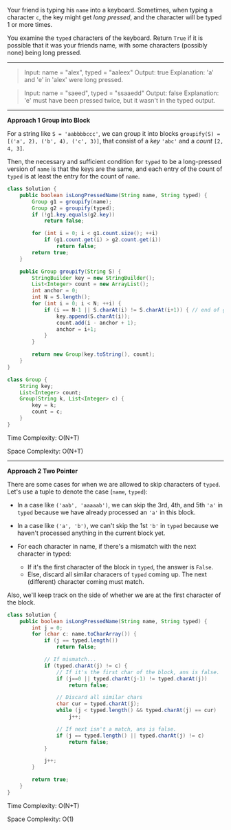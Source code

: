 Your friend is typing his `name` into a keyboard.  Sometimes, when typing a character `c`, the key might get *long pressed*, and the character will be typed 1 or more times.

You examine the `typed` characters of the keyboard.  Return `True` if it is possible that it was your friends name, with some characters (possibly none) being long pressed.

---

> Input: name = "alex", typed = "aaleex"
> Output: true
> Explanation: 'a' and 'e' in 'alex' were long pressed.

> Input: name = "saeed", typed = "ssaaedd"
> Output: false
> Explanation: 'e' must have been pressed twice, but it wasn't in the typed output.

---

**Approach 1 Group into Block**

For a string like `S = 'aabbbbccc'`, we can group it into blocks `groupify(S) = [('a', 2), ('b', 4), ('c', 3)]`, that consist of a *key* `'abc'` and a *count* `[2, 4, 3]`.

Then, the necessary and sufficient condition for `typed` to be a long-pressed version of `name` is that the keys are the same, and each entry of the count of `typed` is at least the entry for the count of `name`.

```java
class Solution {
    public boolean isLongPressedName(String name, String typed) {
        Group g1 = groupify(name);
        Group g2 = groupify(typed);
        if (!g1.key.equals(g2.key))
            return false;

        for (int i = 0; i < g1.count.size(); ++i)
            if (g1.count.get(i) > g2.count.get(i))
                return false;
        return true;
    }

    public Group groupify(String S) {
        StringBuilder key = new StringBuilder();
        List<Integer> count = new ArrayList();
        int anchor = 0;
        int N = S.length();
        for (int i = 0; i < N; ++i) {
            if (i == N-1 || S.charAt(i) != S.charAt(i+1)) { // end of group
                key.append(S.charAt(i));
                count.add(i - anchor + 1);
                anchor = i+1;
            }
        }

        return new Group(key.toString(), count);
    }
}

class Group {
    String key;
    List<Integer> count;
    Group(String k, List<Integer> c) {
        key = k;
        count = c;
    }
}
```

Time Complexity: O(N+T)

Space Complexity: O(N+T)

---

**Approach 2 Two Pointer**

There are some cases for when we are allowed to skip characters of `typed`. Let's use a tuple to denote the case (`name`, `typed`):

- In a case like `('aab', 'aaaaab')`, we can skip the 3rd, 4th, and 5th `'a'` in `typed` because we have already processed an `'a'` in this block.
- In a case like `('a', 'b')`, we can't skip the 1st `'b'` in `typed` because we haven't processed anything in the current block yet.

- For each character in name, if there's a mismatch with the next character in typed:
  - If it's the first character of the block in `typed`, the answer is `False`.
  - Else, discard all similar characers of `typed` coming up. The next (different) character coming must match.

Also, we'll keep track on the side of whether we are at the first character of the block.

```java
class Solution {
    public boolean isLongPressedName(String name, String typed) {
        int j = 0;
        for (char c: name.toCharArray()) {
            if (j == typed.length())
                return false;

            // If mismatch...
            if (typed.charAt(j) != c) {
                // If it's the first char of the block, ans is false.
                if (j==0 || typed.charAt(j-1) != typed.charAt(j))
                    return false;

                // Discard all similar chars
                char cur = typed.charAt(j);
                while (j < typed.length() && typed.charAt(j) == cur)
                    j++;

                // If next isn't a match, ans is false.
                if (j == typed.length() || typed.charAt(j) != c)
                    return false;
            }

            j++;
        }

        return true;
    }
}
```

Time Complexity: O(N+T)

Space Complexity: O(1)